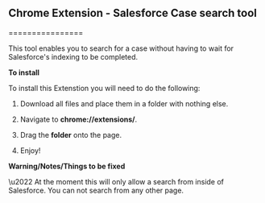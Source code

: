 ## Chrome Extension - Salesforce Case search tool
================

This tool enables you to search for a case without having to wait for Salesforce's indexing to be completed.

**To install**

To install this Extenstion you will need to do the following:

1) Download all files and place them in a folder with nothing else.

2) Navigate to **chrome://extensions/**.

3) Drag the **folder** onto the page.

4) Enjoy!

**Warning/Notes/Things to be fixed**

\u2022 At the moment this will only allow a search from inside of Salesforce. You can not search from any other page.
